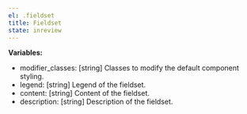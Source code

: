 ```yaml
---
el: .fieldset
title: Fieldset
state: inreview
---
```


__Variables:__
* modifier_classes: [string] Classes to modify the default component styling.
* legend: [string] Legend of the fieldset.
* content: [string] Content of the fieldset.
* description: [string] Description of the fieldset.
